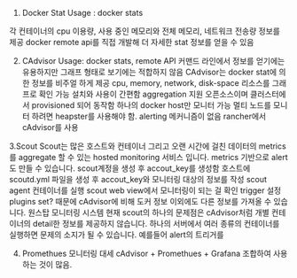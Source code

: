 1. Docker Stat
Usage : docker stats

각 컨테이너의 cpu 이용량, 사용 중인 메모리와 전체 메모리, 네트워크 전송량 정보를 제공
docker remote api를 직접 개발해 더 자세한 stat 정보를 얻을 수 있음

2. CAdvisor
Usage: 
docker stats, remote API 커맨드 라인에서 정보를 얻기에는 유용하지만 그래프 형태로 보기에는 적합하지 않음
CAdvisor는 docker stat에 의한 정보를 비주얼 하게 제공
cpu, memory, network, disk-space 리소스를 그래프로 확인 가능
설치와 사용이 간편함
aggregation 지원
오픈소스이며 클러스터에서 provisioned 되어 동작함
하나의 docker host만 모니터 가능
멀티 노드를 모니터 하려면 heapster를 사용해야 함.
alerting 메커니즘이 없음
rancher에서 cAdvisor를 사용

3.Scout
Scout는 많은 호스트와 컨테이너 그리고 오랜 시간에 걸친 데이터의 metrics를 aggregate 할 수 있는 hosted monitoring 서비스 입니다. metrics 기반으로 alert도 만들 수 있습니다.
scout계정을 생성 후 accout_key를 생성함
호스트에 scoutd.yml 파일을 생성 후 accout_key와 모니터링 대상의 정보를 작성
scout agent 컨테이너를 실행
scout web view에서 모니터링이 되는 걸 확인
trigger 설정
plugins set? 때문에 cAdvisor에 비해 도커 정보 이외에도 다른 정보를 가져올 수 있습니다.
원스탑 모니터링 시스템
현재 scout의 하나의 문제점은 cAdvisor처럼 개별 컨테이너의 detail한 정보를 제공하지 않습니다. 하나의 서버에서 여러 종류의 컨테이너를 실행하면 문제의 소지가 될 수 있습니다. 예를들어 alert의 트리거를

4. Promethues
모니터링 대세
cAdvisor + Promethues + Grafana 조합하여 사용하는 것이 많음.
